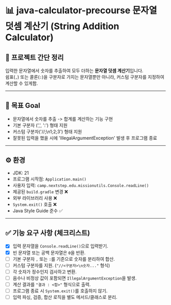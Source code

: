 # 📊 java-calculator-precourse 문자열 덧셈 계산기 (String Addition Calculator)

## 📌 프로젝트 간단 정리
입력한 문자열에서 숫자를 추출하여 모두 더하는 **문자열 덧셈 계산기**입니다.  
쉼표(`,`) 또는 콜론(`:`)을 구분자로 가지는 문자열뿐만 아니라, 커스텀 구분자를 지정하여 계산할 수 있게함.

---

## 🧭 목표 Goal
- 문자열에서 숫자를 추출 -> 합계를 계산하는 기능 구현
- 기본 구분자 (',', ':') 형태 지원
- 커스텀 구분자('//;\n1;2;3') 형태 지원
- 잘못된 입력을 했을 시에 'IllegalArgumentException' 발생 후 프로그램 종료

---

## ⚙️ 환경
- JDK: 21
- 프로그램 시작점: `Application.main()`
- 사용자 입력: `camp.nextstep.edu.missionutils.Console.readLine()`
- 제공된 `build.gradle` 변경 ❌
- 외부 라이브러리 사용 ❌
- `System.exit()` 호출 ❌
- Java Style Guide 준수 ✅

---

## ✅ 기능 요구 사항 (체크리스트)

- [x] 입력 문자열을 `Console.readLine()`으로 입력받기.
- [x] 빈 문자열 또는 공백 문자열은 `0`을 반환.
- [ ] 기본 구분자 `,` 또는 `:`를 기준으로 숫자를 분리하여 합산.
- [ ] 커스텀 구분자를 지원. (`"//<구분자>\n숫자..."` 형식)
- [ ] 각 숫자가 정수인지 검사하고 변환.
- [ ] 음수나 비정상 값이 포함되면 `IllegalArgumentException`을 발생.
- [ ] 계산 결과를 `"결과 : <합>"` 형식으로 출력.
- [ ] 프로그램 종료 시 `System.exit()`를 호출하지 않기.
- [ ] 입력 파싱, 검증, 합산 로직을 별도 메서드/클래스로 분리.